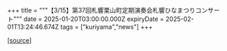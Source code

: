 +++
title = """【3/15】第37回札響栗山町定期演奏会札響ひなまつりコンサート"""
date = 2025-01-20T03:00:00.000Z
expiryDate = 2025-02-01T13:24:46.674Z
tags = ["kuriyama","news"]
+++


[[source]](https://www.town.kuriyama.hokkaido.jp/soshiki/55/30050.html)
